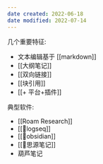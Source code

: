 ```yaml
---
date created: 2022-06-18
date modified: 2022-07-14
---
```


几个重要特征:

- 文本编辑基于 [[markdown]]
- [[大纲笔记]]
- [[双向链接]]
- [[块引用]]
- [[+ 平台+插件]]

典型软件:

- [[Roam Research]]
- [[🤖logseq]]
- [[🤖obsidian]]
- [[🤖思源笔记]]
- 葫芦笔记
